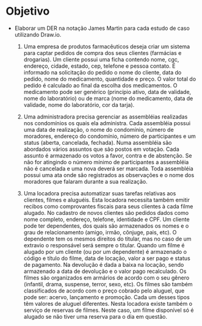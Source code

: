 # Objetivo

- Elaborar um DER na notação James Martin para cada estudo de caso utilizando Draw.io.

  1. Uma empresa de produtos farmacêuticos deseja criar um sistema para captar pedidos de compra dos seus clientes (farmácias e drogarias). Um cliente possui uma ficha contendo nome, cgc, endereço, cidade, estado, cep, telefone e pessoa contato. É informado na solicitação do pedido o nome do cliente, data do pedido, nome do medicamento, quantidade e preço. O valor total do pedido é calculado ao final da escolha dos medicamentos. O medicamento pode ser genérico (princípio ativo, data de validade, nome do laboratório) ou de marca (nome do medicamento, data de validade, nome do laboratório, cor da tarja).

  2. Uma administradora precisa gerenciar as assembléias realizadas nos condomínios os quais ela administra. Cada assembléia possui uma data de realização, o nome do condomínio, número de moradores, endereço do condomínio, número de participantes e um status (aberta, cancelada, fechada). Numa assembléia são abordados vários assuntos que são postos em votação. Cada assunto é armazenado os votos a favor, contra e de abstenção. Se não for atingindo o número mínimo de participantes a assembléia não é cancelada e uma nova deverá ser marcada. Toda assembléia possui uma ata onde são registrados as observações e o nome dos moradores que falaram durante a sua realização.

  3. Uma locadora precisa automatizar suas tarefas relativas aos clientes, filmes e aluguéis. Esta locadora necessita também emitir recibos como comprovantes fiscais para seus clientes à cada filme alugado. No cadastro de novos clientes são pedidos dados como nome completo, endereço, telefone, identidade e CPF. Um cliente pode ter dependentes, dos quais são armazenados os nomes e o grau de relacionamento (amigo, irmão, cônjuge, pais, etc). O dependente tem os mesmos direitos do titular, mas no caso de um extravio o responsável será sempre o titular. Quando um filme é alugado por um cliente (ou por um dependente) é armazenado o código e título do filme, data de locação, valor a ser pago e status de pagamento. Na devolução é dada a baixa na locação, sendo armazenado a data de devolução e o valor pago recalculado. Os filmes são organizados em armários de acordo com o seu gênero (infantil, drama, suspense, terror, sexo, etc). Os filmes são também classificados de acordo com o preço cobrado pelo aluguel, que pode ser: acervo, lançamento e promoção. Cada um desses tipos têm valores de aluguel diferentes. Nesta locadora existe também o serviço de reservas de filmes. Neste caso, um filme disponível só é alugado se não tiver uma reserva para o dia em questão.
